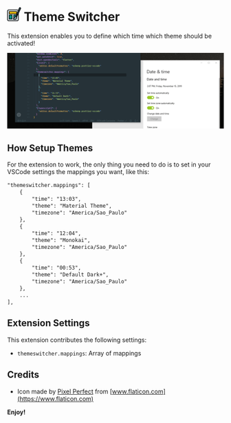 # ![icon](assets/icon.png) Theme Switcher
This extension enables you to define which time which theme should be activated!

![preview](assets/preview.gif)

## How Setup Themes

For the extension to work, the only thing you need to do is to set in your VSCode settings the mappings you want, like this:

```
"themeswitcher.mappings": [
    {
        "time": "13:03",
        "theme": "Material Theme",
        "timezone": "America/Sao_Paulo"
    },
    {
        "time": "12:04",
        "theme": "Monokai",
        "timezone": "America/Sao_Paulo"
    },
    {
        "time": "00:53",
        "theme": "Default Dark+",
        "timezone": "America/Sao_Paulo"
    },
    ...
],
```

## Extension Settings
This extension contributes the following settings:
- `themeswitcher.mappings`: Array of mappings

## Credits
- Icon made by [Pixel Perfect](https://www.flaticon.com/br/autores/pixel-perfect) from [www.flaticon.com](https://www.flaticon.com)

**Enjoy!**
